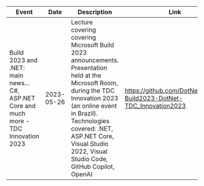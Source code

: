 | Event | Date | Description | Link | Participants |
| ------------| ---- | ------------ | ---- | ---- |
| Build 2023 and .NET: main news... C#, ASP.NET Core and much more - TDC Innovation 2023 | 2023-05-26 | Lecture covering covering Microsoft Build 2023 announcements.<br/>Presentation held at the Microsoft Room, during the TDC Innovation 2023 (an online event in Brazil).<br/>Technologies covered: .NET, ASP.NET Core, Visual Studio 2022, Visual Studio Code, GitHub Copilot, OpenAI | https://github.com/DotNetSP/Talk-Build2023-DotNet-TDC_Innovation2023 | 61 |